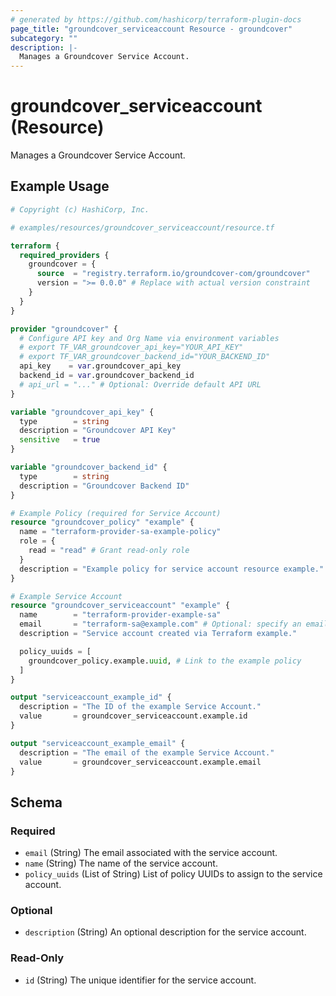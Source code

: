 ```yaml
---
# generated by https://github.com/hashicorp/terraform-plugin-docs
page_title: "groundcover_serviceaccount Resource - groundcover"
subcategory: ""
description: |-
  Manages a Groundcover Service Account.
---
```


# groundcover_serviceaccount (Resource)

Manages a Groundcover Service Account.

## Example Usage

```terraform
# Copyright (c) HashiCorp, Inc.

# examples/resources/groundcover_serviceaccount/resource.tf

terraform {
  required_providers {
    groundcover = {
      source  = "registry.terraform.io/groundcover-com/groundcover"
      version = ">= 0.0.0" # Replace with actual version constraint
    }
  }
}

provider "groundcover" {
  # Configure API key and Org Name via environment variables
  # export TF_VAR_groundcover_api_key="YOUR_API_KEY"
  # export TF_VAR_groundcover_backend_id="YOUR_BACKEND_ID"
  api_key    = var.groundcover_api_key
  backend_id = var.groundcover_backend_id
  # api_url = "..." # Optional: Override default API URL
}

variable "groundcover_api_key" {
  type        = string
  description = "Groundcover API Key"
  sensitive   = true
}

variable "groundcover_backend_id" {
  type        = string
  description = "Groundcover Backend ID"
}

# Example Policy (required for Service Account)
resource "groundcover_policy" "example" {
  name = "terraform-provider-sa-example-policy"
  role = {
    read = "read" # Grant read-only role
  }
  description = "Example policy for service account resource example."
}

# Example Service Account
resource "groundcover_serviceaccount" "example" {
  name        = "terraform-provider-example-sa"
  email       = "terraform-sa@example.com" # Optional: specify an email
  description = "Service account created via Terraform example."

  policy_uuids = [
    groundcover_policy.example.uuid, # Link to the example policy
  ]
}

output "serviceaccount_example_id" {
  description = "The ID of the example Service Account."
  value       = groundcover_serviceaccount.example.id
}

output "serviceaccount_example_email" {
  description = "The email of the example Service Account."
  value       = groundcover_serviceaccount.example.email
}
```

<!-- schema generated by tfplugindocs -->
## Schema

### Required

- `email` (String) The email associated with the service account.
- `name` (String) The name of the service account.
- `policy_uuids` (List of String) List of policy UUIDs to assign to the service account.

### Optional

- `description` (String) An optional description for the service account.

### Read-Only

- `id` (String) The unique identifier for the service account.
